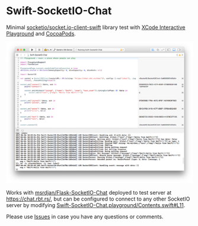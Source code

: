 # Swift-SocketIO-Chat

Minimal [socketio/socket.io-client-swift](https://github.com/socketio/socket.io-client-swift) library test with [XCode Interactive Playground](https://developer.apple.com/swift/blog/?id=35) and [CocoaPods](https://cocoapods.org).

![XCode Interactive Playground](xcode_interactive_playground.png)

Works with [msrdjan/Flask-SocketIO-Chat](https://github.com/msrdjan/Flask-SocketIO-Chat) deployed to test server at https://chat.rbt.rs/, but can be configured to connect to any other SocketIO server by modifying [Swift-SocketIO-Chat.playground/Contents.swift#L11](Swift-SocketIO-Chat.playground/Contents.swift#L11).

Please use [Issues](https://github.com/msrdjan/Swift-SocketIO-Chat/issues) in case you have any questions or comments.
